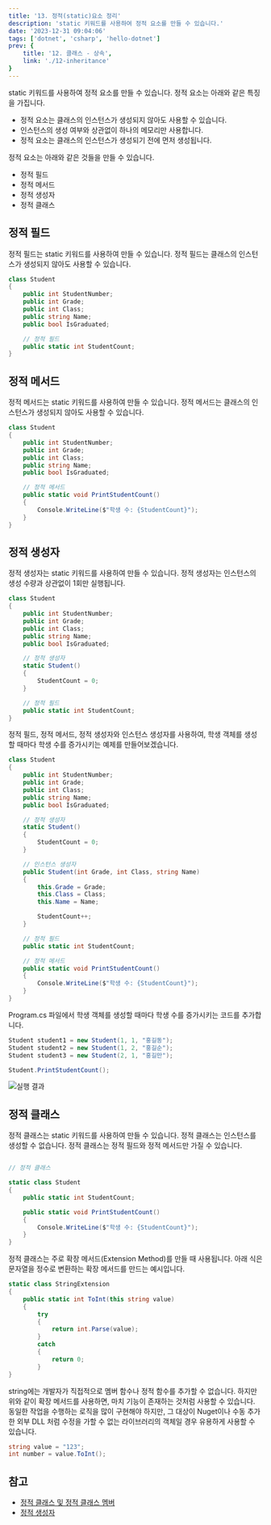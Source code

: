 ```yaml
---
title: '13. 정적(static)요소 정리'
description: 'static 키워드를 사용하여 정적 요소를 만들 수 있습니다.'
date: '2023-12-31 09:04:06'
tags: ['dotnet', 'csharp', 'hello-dotnet']
prev: {
    title: '12. 클래스 - 상속',
    link: './12-inheritance'
}
---
```


static 키워드를 사용하여 정적 요소를 만들 수 있습니다. 정적 요소는 아래와 같은 특징을 가집니다.

- 정적 요소는 클래스의 인스턴스가 생성되지 않아도 사용할 수 있습니다.
- 인스턴스의 생성 여부와 상관없이 하나의 메모리만 사용합니다.
- 정적 요소는 클래스의 인스턴스가 생성되기 전에 먼저 생성됩니다.

정적 요소는 아래와 같은 것들을 만들 수 있습니다.

- 정적 필드
- 정적 메서드
- 정적 생성자
- 정적 클래스

## 정적 필드

정적 필드는 static 키워드를 사용하여 만들 수 있습니다. 정적 필드는 클래스의 인스턴스가 생성되지 않아도 사용할 수 있습니다.

```csharp
class Student
{
    public int StudentNumber;
    public int Grade;
    public int Class;
    public string Name;
    public bool IsGraduated;

    // 정적 필드
    public static int StudentCount;
}
```

## 정적 메서드

정적 메서드는 static 키워드를 사용하여 만들 수 있습니다. 정적 메서드는 클래스의 인스턴스가 생성되지 않아도 사용할 수 있습니다.

```csharp
class Student
{
    public int StudentNumber;
    public int Grade;
    public int Class;
    public string Name;
    public bool IsGraduated;

    // 정적 메서드
    public static void PrintStudentCount()
    {
        Console.WriteLine($"학생 수: {StudentCount}");
    }
}
```

## 정적 생성자

정적 생성자는 static 키워드를 사용하여 만들 수 있습니다. 정적 생성자는 인스턴스의 생성 수량과 상관없이 1회만 실행됩니다.

```csharp
class Student
{
    public int StudentNumber;
    public int Grade;
    public int Class;
    public string Name;
    public bool IsGraduated;

    // 정적 생성자
    static Student()
    {
        StudentCount = 0;
    }

    // 정적 필드
    public static int StudentCount;
}
```

정적 필드, 정적 메서드, 정적 생성자와 인스턴스 생성자를 사용하여, 학생 객체를 생성할 때마다 학생 수를 증가시키는 예제를 만들어보겠습니다.

```csharp
class Student
{
    public int StudentNumber;
    public int Grade;
    public int Class;
    public string Name;
    public bool IsGraduated;

    // 정적 생성자
    static Student()
    {
        StudentCount = 0;
    }

    // 인스턴스 생성자
    public Student(int Grade, int Class, string Name)
    {
        this.Grade = Grade;
        this.Class = Class;
        this.Name = Name;

        StudentCount++;
    }

    // 정적 필드
    public static int StudentCount;

    // 정적 메서드
    public static void PrintStudentCount()
    {
        Console.WriteLine($"학생 수: {StudentCount}");
    }
}
```

Program.cs 파일에서 학생 객체를 생성할 때마다 학생 수를 증가시키는 코드를 추가합니다.

```csharp
Student student1 = new Student(1, 1, "홍길동");
Student student2 = new Student(1, 2, "홍길순");
Student student3 = new Student(2, 1, "홍길만");

Student.PrintStudentCount();
```

![실행 결과](/series/hello-dotnet/13/1-run-result.png)

## 정적 클래스

정적 클래스는 static 키워드를 사용하여 만들 수 있습니다. 정적 클래스는 인스턴스를 생성할 수 없습니다. 정적 클래스는 정적 필드와 정적 메서드만 가질 수 있습니다.

```csharp

// 정적 클래스

static class Student
{
    public static int StudentCount;

    public static void PrintStudentCount()
    {
        Console.WriteLine($"학생 수: {StudentCount}");
    }
}
```

정적 클래스는 주로 확장 메서드(Extension Method)를 만들 때 사용됩니다. 아래 식은 문자열을 정수로 변환하는 확장 메서드를 만드는 예시입니다.

```csharp
static class StringExtension
{
    public static int ToInt(this string value)
    {
        try 
        {
            return int.Parse(value);
        }
        catch
        {
            return 0;
        }
}
```

string에는 개발자가 직접적으로 멤버 함수나 정적 함수를 추가할 수 없습니다. 하지만 위와 같이 확장 메서드를 사용하면, 마치 기능이 존재하는 것처럼 사용할 수 있습니다. 동일한 작업을 수행하는 로직을 많이 구현해야 하지만,
그 대상이 Nuget이나 수동 추가한 외부 DLL 처럼 수정을 가할 수 없는 라이브러리의 객체일 경우 유용하게 사용할 수 있습니다.

```csharp
string value = "123";
int number = value.ToInt();
```

## 참고

- [정적 클래스 및 정적 클래스 멤버](https://docs.microsoft.com/ko-kr/dotnet/csharp/programming-guide/classes-and-structs/static-classes-and-static-class-members)
- [정적 생성자](https://docs.microsoft.com/ko-kr/dotnet/csharp/programming-guide/classes-and-structs/static-constructors)